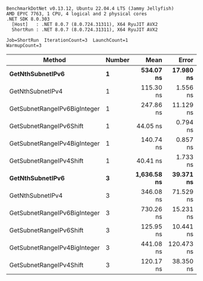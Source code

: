 ```

BenchmarkDotNet v0.13.12, Ubuntu 22.04.4 LTS (Jammy Jellyfish)
AMD EPYC 7763, 1 CPU, 4 logical and 2 physical cores
.NET SDK 8.0.303
  [Host]   : .NET 8.0.7 (8.0.724.31311), X64 RyuJIT AVX2
  ShortRun : .NET 8.0.7 (8.0.724.31311), X64 RyuJIT AVX2

Job=ShortRun  IterationCount=3  LaunchCount=1  
WarmupCount=3  

```
| Method                       | Number | Mean        | Error      | StdDev   | Min         | Max         | Gen0   | Allocated |
|----------------------------- |------- |------------:|-----------:|---------:|------------:|------------:|-------:|----------:|
| **GetNthSubnetIPv6**             | **1**      |   **534.07 ns** |  **17.980 ns** | **0.986 ns** |   **532.93 ns** |   **534.67 ns** | **0.0076** |     **696 B** |
| GetNthSubnetIPv4             | 1      |   115.30 ns |   1.556 ns | 0.085 ns |   115.23 ns |   115.40 ns | 0.0019 |     160 B |
| GetSubnetRangeIPv6BigInteger | 1      |   247.86 ns |  11.129 ns | 0.610 ns |   247.28 ns |   248.50 ns | 0.0048 |     432 B |
| GetSubnetRangeIPv6Shift      | 1      |    44.05 ns |   0.794 ns | 0.043 ns |    44.02 ns |    44.10 ns | 0.0019 |     160 B |
| GetSubnetRangeIPv4BigInteger | 1      |   140.74 ns |   0.857 ns | 0.047 ns |   140.69 ns |   140.79 ns | 0.0024 |     208 B |
| GetSubnetRangeIPv4Shift      | 1      |    40.41 ns |   1.733 ns | 0.095 ns |    40.30 ns |    40.48 ns | 0.0021 |     176 B |
| **GetNthSubnetIPv6**             | **3**      | **1,636.58 ns** |  **39.371 ns** | **2.158 ns** | **1,634.78 ns** | **1,638.97 ns** | **0.0248** |    **2168 B** |
| GetNthSubnetIPv4             | 3      |   346.08 ns |  71.529 ns | 3.921 ns |   343.29 ns |   350.56 ns | 0.0057 |     480 B |
| GetSubnetRangeIPv6BigInteger | 3      |   730.26 ns |  15.231 ns | 0.835 ns |   729.70 ns |   731.22 ns | 0.0153 |    1296 B |
| GetSubnetRangeIPv6Shift      | 3      |   125.95 ns |  10.441 ns | 0.572 ns |   125.29 ns |   126.33 ns | 0.0057 |     480 B |
| GetSubnetRangeIPv4BigInteger | 3      |   441.08 ns | 120.473 ns | 6.604 ns |   437.12 ns |   448.70 ns | 0.0072 |     624 B |
| GetSubnetRangeIPv4Shift      | 3      |   120.17 ns |  38.350 ns | 2.102 ns |   118.45 ns |   122.51 ns | 0.0062 |     528 B |
